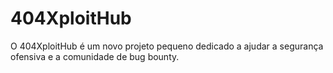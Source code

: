 # 404XploitHub
O 404XploitHub é um novo projeto pequeno dedicado a ajudar a segurança ofensiva e a comunidade de bug bounty.
